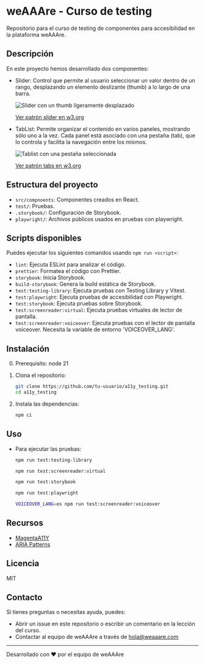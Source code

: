 # weAAAre - Curso de testing

Repositorio para el curso de testing de componentes para accesibilidad en la plataforma weAAAre.

## Descripción

En este proyecto hemos desarrollado dos componentes:

- Slider:
  Control que permite al usuario seleccionar un valor dentro de un rango, desplazando un elemento deslizante (thumb) a lo largo de una barra.

  ![Slider con un thumb ligeramente desplazado](https://www.w3.org/WAI/content-images/wai-aria-practices/images/pattern-slider.svg)

  [Ver patrón slider en w3.org](https://www.w3.org/WAI/ARIA/apg/patterns/slider/)

- TabList:
  Permite organizar el contenido en varios paneles, mostrando sólo uno a la vez. Cada panel está asociado con una pestaña (tab), que lo controla y facilita la navegación entre los mismos.

  ![Tablist con una pestaña seleccionada](https://www.w3.org/WAI/content-images/wai-aria-practices/images/pattern-tabs.svg)

  [Ver patrón tabs en w3.org](https://www.w3.org/WAI/ARIA/apg/patterns/tabs/)

## Estructura del proyecto

- `src/compnoents`: Componentes creados en React.
- `test/`: Pruebas.
- `.storybook/`: Configuración de Storybook.
- `playwright/`: Archivos públicos usados en pruebas con playwright.

## Scripts disponibles

Puedes ejecutar los siguientes comandos usando `npm run <script>`:

- `lint`: Ejecuta ESLint para analizar el código.
- `prettier`: Formatea el código con Prettier.
- `storybook`: Inicia Storybook.
- `build-storybook`: Genera la build estática de Storybook.
- `test:testing-library`: Ejecuta pruebas con Testing Library y Vitest.
- `test:playwright`: Ejecuta pruebas de accesibilidad con Playwright.
- `test:storybook`: Ejecuta pruebas sobre Storybook.
- `test:screenreader:virtual`: Ejecuta pruebas virtuales de lector de pantalla.
- `test:screenreader:voiceover`: Ejecuta pruebas con el lector de pantalla voiceover. Necesita la variable de entorno 'VOICEOVER_LANG'.

## Instalación

0. Prerequisito: node 21
1. Clona el repositorio:

   ```sh
   git clone https://github.com/tu-usuario/a11y_testing.git
   cd a11y_testing
   ```

2. Instala las dependencias:
   ```sh
   npm ci
   ```

## Uso

- Para ejecutar las pruebas:

  ```sh
  npm run test:testing-library
  ```

  ```sh
  npm run test:screenreader:virtual
  ```

  ```sh
  npm run test:storybook
  ```

  ```sh
  npm run test:playwright
  ```

  ```sh
  VOICEOVER_LANG=es npm run test:screenreader:voiceover
  ```

## Recursos

- [MagentaA11Y](https://www.magentaa11y.com/web/)
- [ARIA Patterns](https://www.w3.org/WAI/ARIA/apg/patterns/)

## Licencia

MIT

## Contacto
Si tienes preguntas o necesitas ayuda, puedes:
- Abrir un issue en este repositorio o escribir un comentario en la lección del curso.
- Contactar al equipo de weAAAre a través de hola@weaaare.com

--- 
Desarrollado con ❤️ por el equipo de weAAAre
